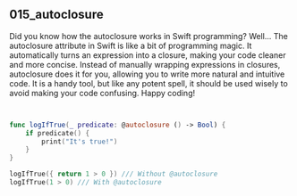 ## 015_autoclosure

Did you know how the autoclosure works in Swift programming? Well... The autoclosure attribute in Swift is like a bit of programming magic. It automatically turns an expression into a closure, making your code cleaner and more concise. Instead of manually wrapping expressions in closures, autoclosure does it for you, allowing you to write more natural and intuitive code. It is a handy tool, but like any potent spell, it should be used wisely to avoid making your code confusing. Happy coding!

```swift


func logIfTrue(_ predicate: @autoclosure () -> Bool) {
    if predicate() {
        print("It's true!")
    }
}

logIfTrue({ return 1 > 0 }) /// Without @autoclosure
logIfTrue(1 > 0) /// With @autoclosure


```
